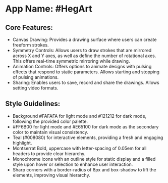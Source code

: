 # **App Name**: #HegArt

## Core Features:

- Canvas Drawing: Provides a drawing surface where users can create freeform strokes.
- Symmetry Controls: Allows users to draw strokes that are mirrored across X and Y axes, as well as define the number of rotational axes. This offers real-time symmetric mirroring while drawing.
- Animation Controls: Offers options to animate designs with pulsing effects that respond to static parameters. Allows starting and stopping of pulsing animations.
- Sharing: Enables users to save, record and share the drawings. Allows setting video formats.

## Style Guidelines:

- Background #FAFAFA for light mode and #121212 for dark mode, following the provided color palette.
- #FF6B00 for light mode and #E65100 for dark mode as the secondary color to maintain visual consistency.
- Teal (#008080) for interactive elements, providing a fresh and engaging highlight.
- Montserrat Bold, uppercase with letter-spacing of 0.05em for all headers to provide clear hierarchy.
- Monochrome icons with an outline style for static display and a filled style upon hover or selection to enhance user interaction.
- Sharp corners with a border-radius of 8px and box-shadow to lift the elements, improving visual hierarchy.